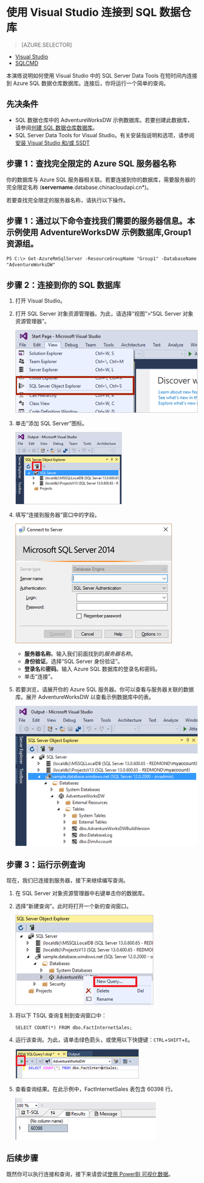 <properties
   pageTitle="使用 Visual Studio 连接到 SQL 数据仓库 | Windows Azure"
   description="开始连接到 SQL 数据仓库并运行一些查询。"
   services="sql-data-warehouse"
   documentationCenter="NA"
   authors="twounder"
   manager="barbkess"
   editor=""/>

<tags
   ms.service="sql-data-warehouse"
   ms.date="10/22/2015"
   wacn.date="01/20/2016"/>

# 使用 Visual Studio 连接到 SQL 数据仓库

> [AZURE.SELECTOR]
- [Visual Studio](/documentation/articles/sql-data-warehouse-get-started-connect)
- [SQLCMD](/documentation/articles/sql-data-warehouse-get-started-connect-sqlcmd)

本演练说明如何使用 Visual Studio 中的 SQL Server Data Tools 在短时间内连接到 Azure SQL 数据仓库数据库。连接后，你将运行一个简单的查询。

## 先决条件

+ SQL 数据仓库中的 AdventureWorksDW 示例数据库。若要创建此数据库，请参阅[创建 SQL 数据仓库数据库](/documentation/articles/sql-data-warehouse-get-started-create)。 
+ SQL Server Data Tools for Visual Studio。有关安装指说明和选项，请参阅[安装 Visual Studio 和/或 SSDT](/documentation/articles/sql-data-warehouse-install-visual-studio)

## 步骤 1：查找完全限定的 Azure SQL 服务器名称

你的数据库与 Azure SQL 服务器相关联。若要连接到你的数据库，需要服务器的完全限定名称 (**servername**.database.chinacloudapi.cn*)。

若要查找完全限定的服务器名称，请执行以下操作。

## 步骤 1：通过以下命令查找我们需要的服务器信息。本示例使用 AdventureWorksDW 示例数据库,Group1 资源组。
 
	PS C:\> Get-AzureRmSqlServer -ResourceGroupName "Group1" -DatabaseName "AdventureWorksDW"  

## 步骤 2：连接到你的 SQL 数据库

1. 打开 Visual Studio。
2. 打开 SQL Server 对象资源管理器。为此，请选择“视图”>“SQL Server 对象资源管理器”。
 
    ![SQL Server 对象资源管理器][2]

3. 单击“添加 SQL Server”图标。

    ![添加 SQL 服务器][3]

1. 填写“连接到服务器”窗口中的字段。

    ![连接到服务器][4]

    - **服务器名称**。输入我们前面找到的*服务器名称*。
    - **身份验证**。选择“SQL Server 身份验证”。
    - **登录名**和**密码**。输入 Azure SQL 数据库的登录名和密码。
    - 单击“连接”。

1. 若要浏览，请展开你的 Azure SQL 服务器。你可以查看与服务器关联的数据库。展开 AdventureWorksDW 以查看示例数据库中的表。

    ![浏览 AdventureWorksDW][5]


## 步骤 3：运行示例查询

现在，我们已连接到服务器，接下来继续编写查询。

1. 在 SQL Server 对象资源管理器中右键单击你的数据库。 

2. 选择“新建查询”。此时将打开一个新的查询窗口。

    ![新建查询][6]

3. 将以下 TSQL 查询复制到查询窗口中：

	```
	SELECT COUNT(*) FROM dbo.FactInternetSales;
	```

4. 运行该查询。为此，请单击绿色箭头，或使用以下快捷键：`CTRL`+`SHIFT`+`E`。

    ![运行查询][7]

1. 查看查询结果。在此示例中，FactInternetSales 表包含 60398 行。

    ![查询结果][8]

## 后续步骤

既然你可以执行连接和查询，接下来请尝试[使用 PowerBI 可视化数据][]。

[使用 PowerBI 可视化数据]: /documentation/articles/sql-data-warehouse-get-started-visualize-with-power-bi


<!--Image references-->

[1]: ./media/sql-data-warehouse-get-started-connect/get-server-name.png
[2]: ./media/sql-data-warehouse-get-started-connect/open-ssdt.png
[3]: ./media/sql-data-warehouse-get-started-connect/add-server.png
[4]: ./media/sql-data-warehouse-get-started-connect/connection-dialog.png
[5]: ./media/sql-data-warehouse-get-started-connect/explore-sample.png
[6]: ./media/sql-data-warehouse-get-started-connect/new-query2.png
[7]: ./media/sql-data-warehouse-get-started-connect/run-query.png
[8]: ./media/sql-data-warehouse-get-started-connect/query-results.png

<!---HONumber=Mooncake_1207_2015-->
